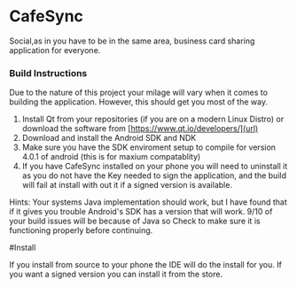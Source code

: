 # CafeSync
Social,as in you have to be in the same area, business card  sharing application for everyone.

### Build Instructions

Due to the nature of this project your milage will vary when it comes to building the application. However, this should get you most of the way.

1. Install Qt from your repositories (if you are on a modern Linux Distro) or download the software from  [https://www.qt.io/developers/](url)
2. Download and install the Android SDK and NDK
3. Make sure you have the SDK enviroment setup to compile for version 4.0.1 of android (this is for maxium compatablity)
4. If you have CafeSync installed on your phone you will need to uninstall it as you do not have the Key needed to sign the application, and the build will fail at install with out it if a signed version is 
available. 

Hints: Your systems Java implementation should work, but I have found that if it gives you trouble Android's SDK has a version that will work. 9/10 of your build issues will be because of Java so Check to make sure it is functioning properly before continuing.


#Install

If you install from source to your phone the IDE will do the install for you. If you want a signed version you can install it from the store.


